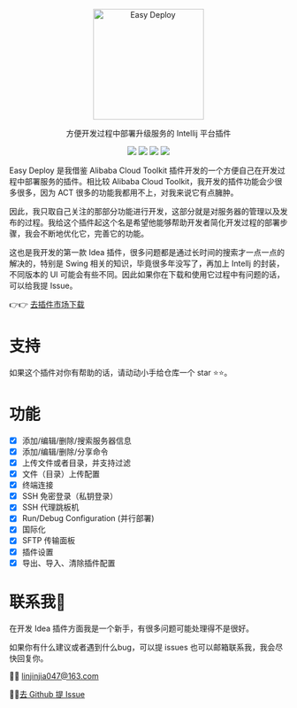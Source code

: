 <p align="center"><img src="https://www.lin2j.tech/blog-image/easy-deploy/small-logo.svg" alt="Easy Deploy" width="200" height="200"></p>

<p align="center">方便开发过程中部署升级服务的 Intellij 平台插件</p>

<div align="center">
    <a href="https://plugins.jetbrains.com/plugin/19432-easy-deploy"><img src="https://badge.fury.io/gh/lin2j%2Feasy-deploy.svg"></a>
    <a href="#"><img src = "https://img.shields.io/github/license/lin2j/easy-deploy" ></a>
    <a href="https://www.lin2j.tech"><img src="https://img.shields.io/badge/author-lin2j-brightgreen"></a>
    <a href="#"><img src="https://img.shields.io/badge/idea-193.5662%2B-yellow"></a>
</div>



Easy Deploy 是我借鉴 Alibaba Cloud Toolkit 插件开发的一个方便自己在开发过程中部署服务的插件。相比较 Alibaba Cloud Toolkit，我开发的插件功能会少很多很多，因为 ACT 很多的功能我都用不上，对我来说它有点臃肿。

因此，我只取自己关注的那部分功能进行开发，这部分就是对服务器的管理以及发布的过程。我给这个插件起这个名是希望他能够帮助开发者简化开发过程的部署步骤，我会不断地优化它，完善它的功能。

这也是我开发的第一款 Idea 插件，很多问题都是通过长时间的搜索才一点一点的解决的，特别是 Swing 相关的知识，毕竟很多年没写了，再加上 Intellj 的封装，不同版本的 UI 可能会有些不同。因此如果你在下载和使用它过程中有问题的话，可以给我提 Issue。

👉👉 [去插件市场下载](https://plugins.jetbrains.com/plugin/19432-easy-deploy)

# 支持

如果这个插件对你有帮助的话，请动动小手给仓库一个 star ⭐️⭐️。

# 功能

- [x] 添加/编辑/删除/搜索服务器信息
- [x] 添加/编辑/删除/分享命令
- [x] 上传文件或者目录，并支持过滤
- [x] 文件（目录）上传配置
- [x] 终端连接
- [x] SSH 免密登录（私钥登录）
- [x] SSH 代理跳板机
- [x] Run/Debug Configuration (并行部署)
- [x] 国际化
- [x] SFTP 传输面板
- [x] 插件设置
- [x] 导出、导入、清除插件配置

# 联系我🐾

在开发 Idea 插件方面我是一个新手，有很多问题可能处理得不是很好。

如果你有什么建议或者遇到什么bug，可以提 issues 也可以邮箱联系我，我会尽快回复你。

📮📮 linjinjia047@163.com

👻👻[去 Github 提 Issue](https://github.com/lin2j/easy-deploy/issues)
